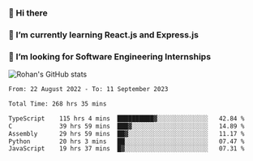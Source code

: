 ### 👋 Hi there 

<!--
**rohznmdev/rohznmdev** is a ✨ _special_ ✨ repository because its `README.md` (this file) appears on your GitHub profile.

Here are some ideas to get you started:

- 🔭 I’m currently working on ...
- 🌱 I’m currently learning Ruby and Ruby on Rails
- 👯 I’m looking to collaborate on ...
- 🤔 I’m looking for help with ...
- 💬 Ask me about ...
- 📫 How to reach me: ...
- 😄 Pronouns: ...
- ⚡ Fun fact: ...
-->
### 🌱 I’m currently learning React.js and Express.js
### 🤔 I’m looking for Software Engineering Internships
![Rohan's GitHub stats](https://github-readme-stats.vercel.app/api?username=rohznmdev&theme=dark&show_icons=true)

<!--START_SECTION:waka-->

```txt
From: 22 August 2022 - To: 11 September 2023

Total Time: 268 hrs 35 mins

TypeScript    115 hrs 4 mins  ██████████▓░░░░░░░░░░░░░░   42.84 %
C             39 hrs 59 mins  ███▓░░░░░░░░░░░░░░░░░░░░░   14.89 %
Assembly      29 hrs 59 mins  ██▓░░░░░░░░░░░░░░░░░░░░░░   11.17 %
Python        20 hrs 3 mins   ██░░░░░░░░░░░░░░░░░░░░░░░   07.47 %
JavaScript    19 hrs 37 mins  █▓░░░░░░░░░░░░░░░░░░░░░░░   07.31 %
```

<!--END_SECTION:waka-->
